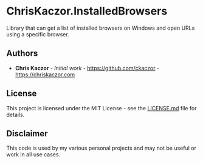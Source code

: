 ﻿# ChrisKaczor.InstalledBrowsers

Library that can get a list of installed browsers on Windows and open URLs using a specific browser.

## Authors

* **Chris Kaczor** - *Initial work* - https://github.com/ckaczor - https://chriskaczor.com

## License

This project is licensed under the MIT License - see the [LICENSE.md](LICENSE.md) file for details.

## Disclaimer

This code is used by my various personal projects and may not be useful or work in all use cases.